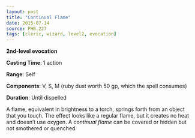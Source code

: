 ```yaml
---
layout: post
title: "Continual Flame"
date: 2015-07-14
source: PHB.227
tags: [cleric, wizard, level2, evocation]
---
```


**2nd-level evocation**

**Casting Time**: 1 action

**Range**: Self

**Components**: V, S, M (ruby dust worth 50 gp, which the spell consumes)

**Duration**: Until dispelled

A flame, equivalent in brightness to a torch, springs forth from an object that you touch. The effect looks like a regular flame, but it creates no heat and doesn’t use oxygen. A *continual flame* can be covered or hidden but not smothered or quenched.